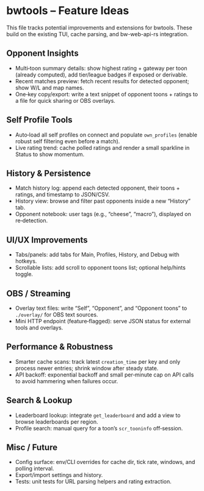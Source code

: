 # bwtools – Feature Ideas

This file tracks potential improvements and extensions for bwtools. These build on the existing TUI, cache parsing, and bw-web-api-rs integration.

## Opponent Insights
- Multi‑toon summary details: show highest rating + gateway per toon (already computed), add tier/league badges if exposed or derivable.
- Recent matches preview: fetch recent results for detected opponent; show W/L and map names.
- One‑key copy/export: write a text snippet of opponent toons + ratings to a file for quick sharing or OBS overlays.

## Self Profile Tools
- Auto‑load all self profiles on connect and populate `own_profiles` (enable robust self filtering even before a match).
- Live rating trend: cache polled ratings and render a small sparkline in Status to show momentum.

## History & Persistence
- Match history log: append each detected opponent, their toons + ratings, and timestamp to JSON/CSV.
- History view: browse and filter past opponents inside a new “History” tab.
- Opponent notebook: user tags (e.g., “cheese”, “macro”), displayed on re‑detection.

## UI/UX Improvements
- Tabs/panels: add tabs for Main, Profiles, History, and Debug with hotkeys.
- Scrollable lists: add scroll to opponent toons list; optional help/hints toggle.

## OBS / Streaming
- Overlay text files: write “Self”, “Opponent”, and “Opponent toons” to `./overlay/` for OBS text sources.
- Mini HTTP endpoint (feature‑flagged): serve JSON status for external tools and overlays.

## Performance & Robustness
- Smarter cache scans: track latest `creation_time` per key and only process newer entries; shrink window after steady state.
- API backoff: exponential backoff and small per‑minute cap on API calls to avoid hammering when failures occur.

## Search & Lookup
- Leaderboard lookup: integrate `get_leaderboard` and add a view to browse leaderboards per region.
- Profile search: manual query for a toon’s `scr_tooninfo` off‑session.

## Misc / Future
- Config surface: env/CLI overrides for cache dir, tick rate, windows, and polling interval.
- Export/import settings and history.
- Tests: unit tests for URL parsing helpers and rating extraction.
